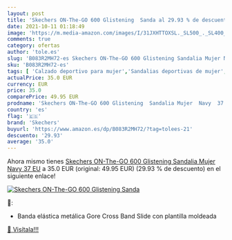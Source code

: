 ```yaml
---
layout: post
title: 'Skechers ON-The-GO 600 Glistening  Sanda al 29.93 % de descuento'
date: 2021-10-11 01:18:49
image: 'https://m.media-amazon.com/images/I/31JXHTTOXSL._SL500_._SL400_.jpg'
comments: true
category: ofertas
author: 'tole.es'
slug: 'B083R2MH72-es Skechers ON-The-GO 600 Glistening Sandalia Mujer Navy 37 EU'
sku: 'B083R2MH72-es'
tags: [ 'Calzado deportivo para mujer','Sandalias deportivas de mujer','Zapatillas y calzado deportivo para mujer','Zapatos','Zapatos para mujer','Zapatos y complementos','sandalia','skechers', ]
actualPrice: 35.0 EUR
currency: EUR
price: 35.0
comparePrice: 49.95 EUR
prodname: 'Skechers ON-The-GO 600 Glistening  Sandalia Mujer  Navy  37 EU'
country: 'es'
flag: '🇪🇸'
brand: 'Skechers'
buyurl: 'https://www.amazon.es/dp/B083R2MH72/?tag=tolees-21'
descuento: '29.93'
average: '35.0'
---
```


Ahora mismo tienes [Skechers ON-The-GO 600 Glistening  Sandalia Mujer  Navy  37 EU](https://www.amazon.es/dp/B083R2MH72/?tag=tolees-21) a 35.0 EUR (original: 49.95 EUR) (29.93 %  de descuento) en el siguiente enlace!

[![Skechers ON-The-GO 600 Glistening  Sanda](https://m.media-amazon.com/images/I/31JXHTTOXSL._SL500_._SL400_.jpg)](https://www.amazon.es/dp/B083R2MH72/?tag=tolees-21)

🔎:

- Banda elástica metálica Gore Cross Band Slide con plantilla moldeada

[🛒 Visítala!!!](https://www.amazon.es/dp/B083R2MH72/?tag=tolees-21)
